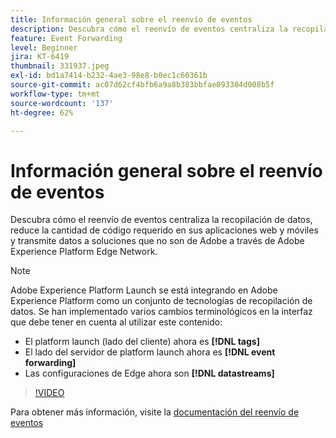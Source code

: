 ```yaml
---
title: Información general sobre el reenvío de eventos
description: Descubra cómo el reenvío de eventos centraliza la recopilación de datos, reduce la cantidad de código requerido en sus aplicaciones web y móviles y transmite datos a soluciones que no son de Adobe a través de Adobe Experience Platform Edge Network.
feature: Event Forwarding
level: Beginner
jira: KT-6419
thumbnail: 331937.jpeg
exl-id: bd1a7414-b232-4ae3-98e8-b0ec1c60361b
source-git-commit: ac07d62cf4bfb6a9a8b383bbfae093304d008b5f
workflow-type: tm+mt
source-wordcount: '137'
ht-degree: 62%

---
```


# Información general sobre el reenvío de eventos

Descubra cómo el reenvío de eventos centraliza la recopilación de datos, reduce la cantidad de código requerido en sus aplicaciones web y móviles y transmite datos a soluciones que no son de Adobe a través de Adobe Experience Platform Edge Network.

>[!NOTE]
>
>Adobe Experience Platform Launch se está integrando en Adobe Experience Platform como un conjunto de tecnologías de recopilación de datos. Se han implementado varios cambios terminológicos en la interfaz que debe tener en cuenta al utilizar este contenido:
>
> * El platform launch (lado del cliente) ahora es **[!DNL tags]**
> * El lado del servidor de platform launch ahora es **[!DNL event forwarding]**
> * Las configuraciones de Edge ahora son **[!DNL datastreams]**

>[!VIDEO](https://video.tv.adobe.com/v/331937?quality=12&learn=on)

Para obtener más información, visite la [documentación del reenvío de eventos](https://experienceleague.adobe.com/docs/experience-platform/tags/event-forwarding/overview.html)
